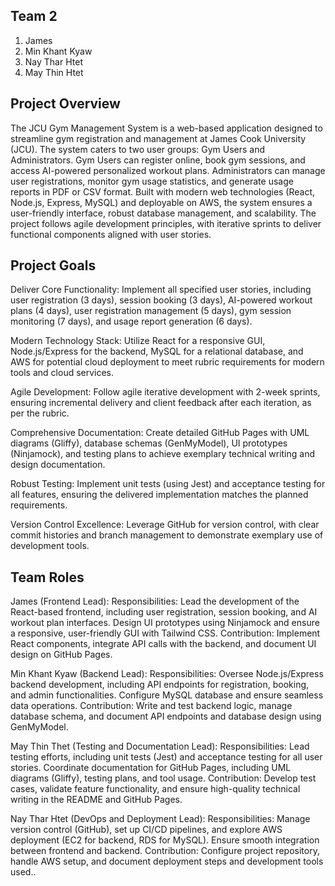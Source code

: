 ## Team 2
1. James 
2. Min Khant Kyaw
3. Nay Thar Htet
4. May Thin Htet

## Project Overview
The JCU Gym Management System is a web-based application designed to streamline gym registration and management at James Cook University (JCU). 
The system caters to two user groups: Gym Users and Administrators. Gym Users can register online, book gym sessions, and access AI-powered personalized workout plans. Administrators can manage user registrations, monitor gym usage statistics, and generate usage reports in PDF or CSV format. 
Built with modern web technologies (React, Node.js, Express, MySQL) and deployable on AWS, 
the system ensures a user-friendly interface, robust database management, and scalability. The project follows agile development principles, with iterative sprints to deliver functional components aligned with user stories.

## Project Goals
Deliver Core Functionality: Implement all specified user stories, including user registration (3 days), session booking (3 days), AI-powered workout plans (4 days), user registration management (5 days), gym session monitoring (7 days), and usage report generation (6 days).

Modern Technology Stack: Utilize React for a responsive GUI, Node.js/Express for the backend, MySQL for a relational database, and AWS for potential cloud deployment to meet rubric requirements for modern tools and cloud services.

Agile Development: Follow agile iterative development with 2-week sprints, ensuring incremental delivery and client feedback after each iteration, as per the rubric.

Comprehensive Documentation: Create detailed GitHub Pages with UML diagrams (Gliffy), database schemas (GenMyModel), UI prototypes (Ninjamock), and testing plans to achieve exemplary technical writing and design documentation.

Robust Testing: Implement unit tests (using Jest) and acceptance testing for all features, ensuring the delivered implementation matches the planned requirements.

Version Control Excellence: Leverage GitHub for version control, with clear commit histories and branch management to demonstrate exemplary use of development tools.

## Team Roles
James (Frontend Lead):
Responsibilities: Lead the development of the React-based frontend, including user registration, session booking, and AI workout plan interfaces. 
Design UI prototypes using Ninjamock and ensure a responsive, user-friendly GUI with Tailwind CSS.
Contribution: Implement React components, integrate API calls with the backend, and document UI design on GitHub Pages.


Min Khant Kyaw (Backend Lead):
Responsibilities: Oversee Node.js/Express backend development, including API endpoints for registration, booking, and admin functionalities. 
Configure MySQL database and ensure seamless data operations.
Contribution: Write and test backend logic, manage database schema, and document API endpoints and database design using GenMyModel.


May Thin Thet (Testing and Documentation Lead):
Responsibilities: Lead testing efforts, including unit tests (Jest) and acceptance testing for all user stories. Coordinate documentation for GitHub Pages, including UML diagrams (Gliffy), testing plans, and tool usage.
Contribution: Develop test cases, validate feature functionality, and ensure high-quality technical writing in the README and GitHub Pages.


Nay Thar Htet (DevOps and Deployment Lead):
Responsibilities: Manage version control (GitHub), set up CI/CD pipelines, and explore AWS deployment (EC2 for backend, RDS for MySQL). Ensure smooth integration between frontend and backend.
Contribution: Configure project repository, handle AWS setup, and document deployment steps and development tools used..
